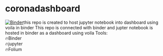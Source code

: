 # coronadashboard
[![Binder](https://mybinder.org/badge_logo.svg)](https://mybinder.org/v2/gh/deepakkapse/coronadashboarrd/master?urlpath=voila%2Frender%2Ffinaloutput.ipynb)this repo is created to host jupyter notebook into dashboard using voila in binder
This repo is connected with binder and jupter notebook is hosted in binder as a dashboard using voila 
Tools:<br>
🔥Binder<br>
🔥jupyter<br>
🔥Folium

